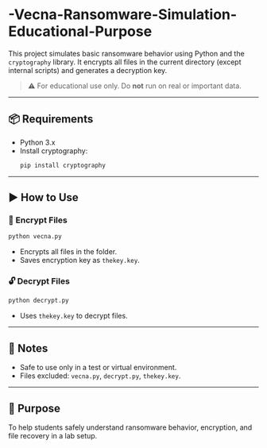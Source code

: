 # -Vecna-Ransomware-Simulation-Educational-Purpose

This project simulates basic ransomware behavior using Python and the `cryptography` library. It encrypts all files in the current directory (except internal scripts) and generates a decryption key.

> ⚠️ For educational use only. Do **not** run on real or important data.

---

## 📦 Requirements

- Python 3.x  
- Install cryptography:  
  ```bash
  pip install cryptography
  ```

---

## ▶️ How to Use

### 🔐 Encrypt Files

```bash
python vecna.py
```

- Encrypts all files in the folder.
- Saves encryption key as `thekey.key`.

### 🔓 Decrypt Files

```bash
python decrypt.py
```

- Uses `thekey.key` to decrypt files.

---

## 📁 Notes

- Safe to use only in a test or virtual environment.
- Files excluded: `vecna.py`, `decrypt.py`, `thekey.key`.

---

## 🎯 Purpose

To help students safely understand ransomware behavior, encryption, and file recovery in a lab setup.

